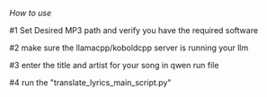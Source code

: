 *How to use*

#1 Set Desired MP3 path and verify you have the required software

#2 make sure the llamacpp/koboldcpp server is running your llm

#3 enter the title and artist for your song in qwen run file

#4 run the "translate_lyrics_main_script.py"

